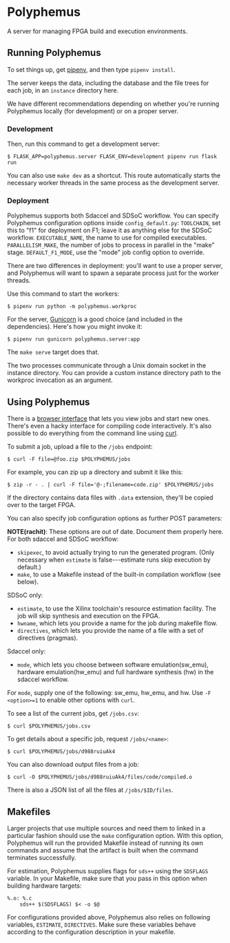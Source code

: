 Polyphemus
==========

A server for managing FPGA build and execution environments.

Running Polyphemus
------------------

To set things up, get [pipenv][], and then type `pipenv install`.

The server keeps the data, including the database and the file trees for each job, in an `instance` directory here.

We have different recommendations depending on whether you're running Polyphemus locally (for development) or on a proper server.

### Development

Then, run this command to get a development server:

    $ FLASK_APP=polyphemus.server FLASK_ENV=development pipenv run flask run

You can also use `make dev` as a shortcut.
This route automatically starts the necessary worker threads in the same process as the development server.

### Deployment

Polyphemus supports both Sdaccel and SDSoC workflow.
You can specify Polyphemus configuration options inside `config_default.py`:
`TOOLCHAIN`, set this to "f1" for deployment on F1; leave it as anything else for the SDSoC workflow.
`EXECUTABLE_NAME`, the name to use for compiled executables.
`PARALLELISM_MAKE`, the number of jobs to process in parallel in the "make" stage.
`DEFAULT_F1_MODE`, use the "mode" job config option to override.


There are two differences in deployment: you'll want to use a proper server, and Polyphemus will want to spawn a separate process just for the worker threads.

Use this command to start the workers:

    $ pipenv run python -m polyphemus.workproc

For the server, [Gunicorn][] is a good choice (and included in the dependencies). Here's how you might invoke it:

    $ pipenv run gunicorn polyphemus.server:app

The `make serve` target does that.

The two processes communicate through a Unix domain socket in the instance directory.
You can provide a custom instance directory path to the workproc invocation as an argument.

[gunicorn]: http://gunicorn.org
[pipenv]: http://pipenv.org
[yarn]: https://yarnpkg.com/en/
[npm]: http://npmjs.com


Using Polyphemus
----------------

There is a [browser interface](http://gorgonzola.cs.cornell.edu:8000/) that lets you view jobs and start new ones.
There's even a hacky interface for compiling code interactively.
It's also possible to do everything from the command line using [curl][].

To submit a job, upload a file to the `/jobs` endpoint:

    $ curl -F file=@foo.zip $POLYPHEMUS/jobs

For example, you can zip up a directory and submit it like this:

    $ zip -r - . | curl -F file='@-;filename=code.zip' $POLYPHEMUS/jobs

If the directory contains data files with `.data` extension, they'll be copied over to the target FPGA.

You can also specify job configuration options as further POST parameters:

**NOTE(rachit)**: These options are out of date. Document them properly here.
For both sdaccel and SDSoC workflow:
- `skipexec`, to avoid actually trying to run the generated program. (Only necessary when `estimate` is false---estimate runs skip execution by default.)
- `make`, to use a Makefile instead of the built-in compilation workflow (see below).

SDSoC only:
- `estimate`, to use the Xilinx toolchain's resource estimation facility. The job will skip synthesis and execution on the FPGA.
- `hwname`, which lets you provide a name for the job during makefile flow.
- `directives`, which lets you provide the name of a file with a set of directives (pragmas).

Sdaccel only:
- `mode`, which lets you choose between software emulation(sw_emu), hardware emulation(hw_emu) and full hardware synthesis (hw) in the sdaccel workflow.

For `mode`, supply one of the following: sw_emu, hw_emu, and hw.
Use `-F <option>=1` to enable other options with `curl`.


To see a list of the current jobs, get `/jobs.csv`:

    $ curl $POLYPHEMUS/jobs.csv

To get details about a specific job, request `/jobs/<name>`:

    $ curl $POLYPHEMUS/jobs/d988ruiuAk4

You can also download output files from a job:

    $ curl -O $POLYPHEMUS/jobs/d988ruiuAk4/files/code/compiled.o

There is also a JSON list of all the files at `/jobs/$ID/files`.


Makefiles
---------

Larger projects that use multiple sources and need them to linked in a particular fashion should use the `make` configuration option. With this option, Polyphemus will run the provided Makefile instead of running its own commands and assume that the artifact is built when the command terminates successfully.

For estimation, Polyphemus supplies flags for `sds++` using the `SDSFLAGS` variable. In your Makefile, make sure that you pass in this option when building hardware targets:

```make
%.o: %.c
    sds++ $(SDSFLAGS) $< -o $@
```
For configurations provided above, Polyphemus also relies on following variables, `ESTIMATE`, `DIRECTIVES`. Make sure these variables behave according to the configuration description in your makefile.

[curl]: https://curl.haxx.se
